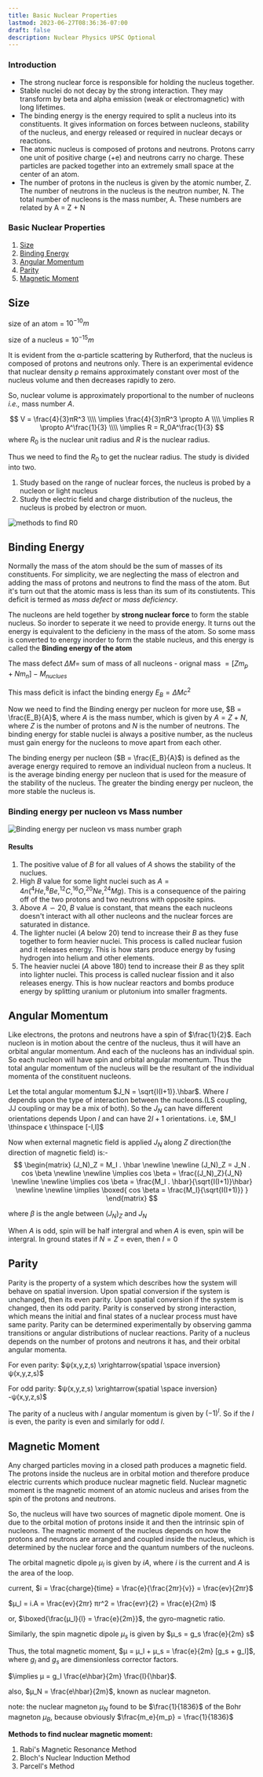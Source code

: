 ```yaml
---
title: Basic Nuclear Properties
lastmod: 2023-06-27T08:36:36-07:00
draft: false
description: Nuclear Physics UPSC Optional
---
```


### Introduction

* The strong nuclear force is responsible for holding the nucleus together.
* Stable nuclei do not decay by the strong interaction. They may transform by beta and alpha emission (weak or electromagnetic) with long lifetimes.
* The binding energy is the energy required to split a nucleus into its constituents. It gives information on forces between nucleons, stability of the nucleus, and energy released or required in nuclear decays or reactions.
* The atomic nucleus is composed of protons and neutrons. Protons carry one unit of positive charge (+e) and neutrons carry no charge. These particles are packed together into an extremely small space at the center of an atom.
* The number of protons in the nucleus is given by the atomic number, Z. The number of neutrons in the nucleus is the neutron number, N. The total number of nucleons is the mass number, A. These numbers are related by A = Z + N

### Basic Nuclear Properties

1. [Size](#size)
2. [Binding Energy](#binding-energy)
3. [Angular Momentum](#angular-momentum)
4. [Parity](#parity)
5. [Magnetic Moment](#magnetic-moment)

## Size

size of an atom = $10^{-10}m$

size of a nucleus = $10^{-15}m$

It is evident from the α-particle scattering by Rutherford, that the nucleus is composed of protons and neutrons only. There is an experimental evidence that nuclear density ρ remains approximately constant over most of the nucleus volume and then decreases rapidly to  zero.

So, nuclear volume is approximately proportional to the number of nucleons *i.e.,* mass number $A$.

$$
V = \frac{4}{3}πR^3 \\\\
\implies \frac{4}{3}πR^3 \propto A \\\\
\implies R \propto A^\frac{1}{3} \\\\
\implies R = R_0A^\frac{1}{3}
$$
where $R_0$ is the nuclear unit radius and $R$ is the nuclear radius.

Thus we need to find the $R_0$ to get the nuclear radius. The study is divided into two.

1. Study based on the range of nuclear forces, the nucleus is probed by a nucleon or light nucleus
2. Study the electric field and charge distribution of the nucleus, the nucleus is probed by electron or muon.

![methods to find R0](../assets/methods_to_find_r0.svg)

## Binding Energy

Normally the mass of the atom should be the sum of masses of its constituents. For simplicity, we are neglecting the mass of electron and adding the mass of protons and neutrons to find the mass of the atom. But it's turn out that the atomic mass is less than its sum of its constiutents. This deficit is termed as *mass defect* or *mass deficiency*.

The nucleons are held together by **strong nuclear force** to form the stable nucleus. So inorder to seperate it we need to provide energy. It turns out the energy is equivalent to the deficieny in the mass of the atom. So some mass is converted to energy inorder to form the stable nucleus, and this energy is called the **Binding energy of the atom**

The mass defect $ΔM =$ sum of mass of all nucleons - orignal mass $= [Zm_p + Nm_n] - M_{nuclues}$

This mass deficit is infact the binding energy $E_B = ΔMc^2$

Now we need to find the Binding energy per nucleon for more use, $B = \frac{E_B}{A}$, where $A$ is the mass number, which is given by $A = Z +N$, where $Z$ is the number of protons and $N$ is the number of neutrons.  The binding energy for stable nuclei is always a positive number, as the nucleus must gain energy for the nucleons to move apart from each other.

The binding energy per nucleon ($B = \frac{E_B}{A}$) is defined as the average energy required to remove an individual nucleon from a nucleus. It is the average binding energy per nucleon that is used for the measure of the stability of the nucleus. The greater the binding energy per nucleon, the more stable the nucleus is.

### Binding energy per nucleon vs Mass number

![Binding energy per nucleon vs mass number graph](../assets/be.svg)

#### Results

1. The positive value of $B$ for all values of $A$ shows the stability of the nuclues.
2. High $B$ value for some light nuclei such as $A=4n(^4He,^8Be,^{12}C,^{16}O,^{20}Ne,^{24}Mg)$. This is a consequence of the pairing off of the two protons and two neutrons with opposite spins.
3. Above $A \backsim 20$, $B$ value is constant, that means the each nucleons doesn't interact with all other nucleons and the nuclear forces are saturated in distance.
4. The lighter nuclei ($A$ below 20) tend to increase their $B$ as they fuse together to form heavier nuclei. This process is called nuclear fusion and it releases energy. This is how stars produce energy by fusing hydrogen into helium and other elements.
5. The heavier nuclei ($A$ above 180) tend to increase their $B$ as they split into lighter nuclei. This process is called nuclear fission and it also releases energy. This is how nuclear reactors and bombs produce energy by splitting uranium or plutonium into smaller fragments.

## Angular Momentum

Like electrons, the protons and neutrons have a spin of $\frac{1}{2}$. Each nucleon is in motion about the centre of the nucleus, thus it will have an orbital angular momentum. And each of the nucleons has an individual spin. So each nucleon will have spin and orbital angular momentum. Thus the total angular momentum of the nucleus will be the resultant of the individual momenta of the constituent nucleons.

Let the total angular momentum $J_N = \sqrt{I(I+1)}.\hbar$. Where $I$ depends upon the type of interaction between the nucleons.(LS coupling, JJ coupling or may be a mix of both). So the $J_N$ can have different orientations depends Upon $I$ and can have $2I+1$ orientations. i.e, $M_I \thinspace ϵ \thinspace [-I,I]$

Now when external magnetic field is applied $J_N$ along $Z$ direction(the direction of magnetic field) is:-
$$
\begin{matrix}
(J_N)_Z = M_I . \hbar \newline \newline
(J_N)_Z = J_N . cos \beta \newline \newline
\implies cos \beta = \frac{(J_N)_Z}{J_N} \newline \newline
\implies cos \beta = \frac{M_I . \hbar}{\sqrt{I(I+1)}\hbar} \newline \newline
\implies \boxed{ cos \beta = \frac{M_I}{\sqrt{I(I+1)}} }
\end{matrix}
$$

where $\beta$ is the angle between $(J_N)_Z$ and $J_N$

When $A$ is odd, spin will be half intergral and when $A$ is even, spin will be intergral. In ground states if $N = Z$ = even, then $I = 0$

## Parity

Parity is the property of a system which describes how the system will behave on spatial inversion. Upon spatial conversion if the system is unchanged, then its even parity. Upon spatial conversion if the system is changed, then its odd parity. Parity is conserved by strong interaction, which means the initial and final states of a nuclear process must have same parity. Parity can be determined experimentally by observing gamma transitions or angular distributions of nuclear reactions. Parity of a nucleus depends on the number of protons and neutrons it has, and their orbital angular momenta.

For even parity: $ψ(x,y,z,s) \xrightarrow{spatial \space inversion} ψ(x,y,z,s)$

For odd parity: $ψ(x,y,z,s) \xrightarrow{spatial \space inversion} -ψ(x,y,z,s)$

The parity of a nucleus with $l$ angular momentum is given by $(-1)^l$. So if the $l$ is even, the parity is even and similarly for odd $l$.

## Magnetic Moment

Any charged particles moving in a closed path produces a magnetic field. The protons inside the nucleus are in orbital motion and therefore produce electric currents which produce nuclear magnetic field. Nuclear magnetic moment is the magnetic moment of an atomic nucleus and arises from the spin of the protons and neutrons.

So, the nucleus will have two sources of magnetic dipole moment. One is due to the orbital motion of protons inside it and then the intrinsic spin of nucleons. The magnetic moment of the nucleus depends on how the protons and neutrons are arranged and coupled inside the nucleus, which is determined by the nuclear force and the quantum numbers of the nucleons.

The orbital magnetic dipole $μ_l$ is given by $iA$, where $i$ is the current and $A$ is the area of the loop.

current, $i = \frac{charge}{time} = \frac{e}{\frac{2πr}{v}} = \frac{ev}{2πr}$

$μ_l = i.A = \frac{ev}{2πr} πr^2 = \frac{evr}{2} = \frac{e}{2m} l$

or, $\boxed{\frac{μ_l}{l} = \frac{e}{2m}}$, the gyro-magnetic ratio.

Similarly, the spin magnetic dipole $μ_s$ is given by $μ_s = g_s \frac{e}{2m} s$

Thus, the total magnetic moment, $μ = μ_l + μ_s = \frac{e}{2m} [g_s + g_l]$, where $g_l$ and $g_s$ are dimensionless corrector factors.

$\implies μ = g_I \frac{e\hbar}{2m} \frac{I}{\hbar}$.

also, $μ_N = \frac{e\hbar}{2m}$, known as nuclear magneton.

note: the nuclear magneton $μ_N$ found to be $\frac{1}{1836}$ of the Bohr magneton $μ_B$, because obviously $\frac{m_e}{m_p} = \frac{1}{1836}$

**Methods to find nuclear magnetic moment:**

1. Rabi's Magnetic Resonance Method
2. Bloch's Nuclear Induction Method
3. Parcell's Method
